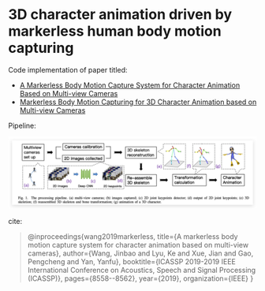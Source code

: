 # 3D character animation driven by markerless human body motion capturing

Code implementation of paper titled:
+ [A Markerless Body Motion Capture System for Character Animation Based on Multi-view Cameras](https://ieeexplore.ieee.org/abstract/document/8683506)
+ [Markerless Body Motion Capturing for 3D Character Animation based on Multi-view Cameras](http://arxiv.org/abs/2212.05788)


Pipeline:

<img src="flowchart.jpg" width=800 alt="pipeline">


cite:

> @inproceedings{wang2019markerless,
  title={A markerless body motion capture system for character animation based on multi-view cameras},
  author={Wang, Jinbao and Lyu, Ke and Xue, Jian and Gao, Pengcheng and Yan, Yanfu},
  booktitle={ICASSP 2019-2019 IEEE International Conference on Acoustics, Speech and Signal Processing (ICASSP)},
  pages={8558--8562},
  year={2019},
  organization={IEEE}
}
